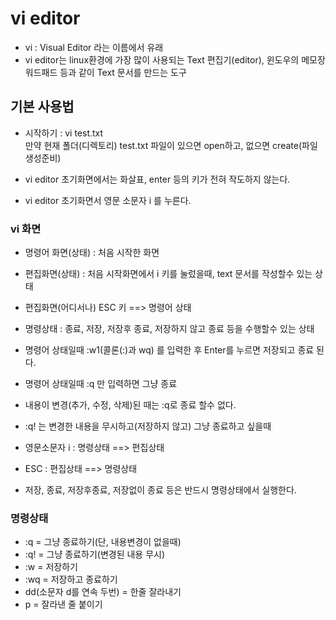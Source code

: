 # vi editor
* vi : Visual Editor 라는 이름에서 유래
* vi editor는 linux환경에 가장 많이 사용되는 Text 편집기(editor), 윈도우의 메모장 워드패드 등과 같이 Text 문서를 만드는 도구 

## 기본 사용법
* 시작하기 : vi test.txt    
만약 현재 폴더(디렉토리) test.txt 파일이 있으면 open하고, 없으면 create(파일 생성준비)

* vi editor 초기화면에서는 화살표, enter 등의 키가 전혀 작도하지 않는다.

* vi editor 초기화면서 영문 소문자 i 를 누른다.

### vi 화면
* 명령어 화면(상태) : 처음 시작한 화면 
* 편집화면(상태) : 처음 시작화면에서 i 키를 눌렀을때, text 문서를 작성할수 있는 상태

* 편집화면(어디서나) ESC 키 ==> 명령어 상태
* 명령상태 : 종료, 저장, 저장후 종료, 저장하지 않고 종료 등을 수행할수 있는 상태

* 명령어 상태일때 :w1(콜론(:)과 wq) 를 입력한 후 Enter를 누르면 저장되고 종료 된다. 
* 명령어 상태일때 :q 만 입력하면 그냥 종료
* 내용이 변경(추가, 수정, 삭제)된 때는 :q로 종료 할수 없다.

* :q! 는 변경한 내용을 무시하고(저장하지 않고) 그냥 종료하고 싶을때

* 영문소문자 i : 명령상태 ==> 편집상태
* ESC : 편집상태 ==> 명령상태
* 저장, 종료, 저장후종료, 저장없이 종료 등은 반드시 명령상태에서 실행한다.

### 명령상태
* :q = 그냥 종료하기(단, 내용변경이 없을때)
* :q! = 그냥 종료하기(변경된 내용 무시)
* :w = 저장하기
* :wq = 저장하고 종료하기
* dd(소문자 d를 연속 두번) = 한줄 잘라내기
* p = 잘라낸 줄 붙이기

